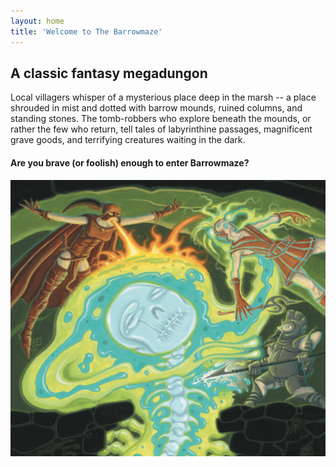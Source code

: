 ```yaml
---
layout: home
title: 'Welcome to The Barrowmaze'
---
```


## A classic fantasy megadungon

Local villagers whisper of a mysterious place deep in the marsh -- a place
shrouded in mist and dotted with barrow mounds, ruined columns, and standing
stones. The tomb-robbers who explore beneath the mounds, or rather the few who
return, tell tales of labyrinthine passages, magnificent grave goods, and
terrifying creatures waiting in the dark.

#### Are you brave (or foolish) enough to enter Barrowmaze?

![Cover Image](./images/barrowmazecover.png)
